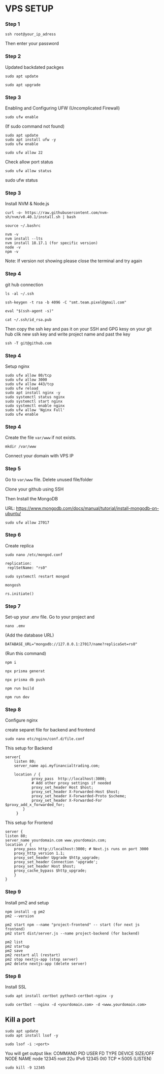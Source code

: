 # VPS SETUP

### Step 1

```
ssh root@your_ip_adress
```

Then enter your password

### Step 2

Updated backdated packges

```
sudo apt update
```

```
sudo apt upgrade
```

### Step 3

Enabling and Configuring UFW (Uncomplicated Firewall)

```
sudo ufw enable
```

(If sudo command not found)

```
sudo apt update
sudo apt install ufw -y
sudo ufw enable
```

```
sudo ufw allow 22
```

Check allow port status

```
sudo ufw allow status
```

sudo ufw status

### Step 3

Install NVM & Node.js

```
curl -o- https://raw.githubusercontent.com/nvm-sh/nvm/v0.40.1/install.sh | bash
```

```
source ~/.bashrc
```

```
nvm -v
nvm install --lts
nvm install 18.17.1 (for specific version)
node -v
npm -v
```

Note: If version not showing please close the terminal and try again

### Step 4

git hub connection

```
ls -al ~/.ssh
```

```
ssh-keygen -t rsa -b 4096 -C "smt.team.pixel@gmail.com"
```

```
eval "$(ssh-agent -s)"
```

```
cat ~/.ssh/id_rsa.pub
```

Then copy the ssh key and pas it on your SSH and GPG kesy on your git hub clik new ssh key and write project name and past the key

```
ssh -T git@github.com
```

### Step 4

Setup nginx

```
sudo ufw allow 80/tcp
sudo ufw allow 3000
sudo ufw allow 443/tcp
sudo ufw reload
sudo apt install nginx -y
sudo systemctl status nginx
sudo systemctl start nginx
sudo systemctl enable nginx
sudo ufw allow 'Nginx Full'
sudo ufw enable
```

### Step 4

Create the file `var/www` if not exists.

```
mkdir /var/www
```

Connect your domain with VPS IP

### Step 5

Go to `var/www` file. Delete unused file/folder

Clone your github using SSH

Then Install the MongoDB

URL: https://www.mongodb.com/docs/manual/tutorial/install-mongodb-on-ubuntu/

```
sudo ufw allow 27017
```

### Step 6

Create replica

```
sudo nano /etc/mongod.conf
```

```
replication:
 replSetName: "rs0"
```

```
sudo systemctl restart mongod
```

```
mongosh
```

```
rs.initiate()
```

### Step 7

Set-up your .env file. Go to your project and

```
nano .emv
```

(Add the database URL)

```
DATABASE_URL="mongodb://127.0.0.1:27017/name?replicaSet=rs0"
```

(Run this command)

```
npm i
```

```
npx prisma generat
```

```
npx prisma db push
```

```
npm run build
```

```
npm run dev
```

### Step 8

Configure nginx

create separet file for backend and frontend

```
sudo nano etc/nginx/conf.d/file.conf
```

This setup for Backend

```
server{
    listen 80;
    server_name api.myfinancialtrading.com;

    location / {
            proxy_pass  http://localhost:3000;
            # Add other proxy settings if needed
            proxy_set_header Host $host;
            proxy_set_header X-Forwarded-Host $host;
            proxy_set_header X-Forwarded-Proto $scheme;
            proxy_set_header X-Forwarded-For $proxy_add_x_forwarded_for;
        }
     }
```

This setup for Frontend

```
server {
listen 80;
server_name yourdomain.com www.yourdomain.com;
location / {
    proxy_pass http://localhost:3000; # Next.js runs on port 3000
    proxy_http_version 1.1;
    proxy_set_header Upgrade $http_upgrade;
    proxy_set_header Connection 'upgrade';
    proxy_set_header Host $host;
    proxy_cache_bypass $http_upgrade;
    }
}
```

### Step 9

Install pm2 and setup

```
npm install -g pm2
pm2 --version
```

```
pm2 start npm --name "project-frontend" -- start (for next js frontend)
pm2 start dist/server.js --name project-backend (for backend)
```

```
pm2 list
pm2 startup
pm2 save
pm2 restart all (restart)
pm2 stop nextjs-app (stop server)
pm2 delete nextjs-app (delete server)
```

### Step 8

Install SSL

```
sudo apt install certbot python3-certbot-nginx -y
```
```
sudo certbot --nginx -d <yourdomain.com> -d <www.yourdomain.com>
```

## Kill a port

```
sudo apt update
sudo apt install lsof -y
```

```
sudo lsof -i :<port>
```

You will get output like:
COMMAND PID USER FD TYPE DEVICE SIZE/OFF NODE NAME
node 12345 root 22u IPv6 12345 0t0 TCP \*:5005 (LISTEN)

```
sudo kill -9 12345
```
